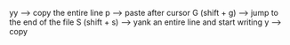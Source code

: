 yy --> copy the entire line
p --> paste after cursor
G (shift + g) --> jump to the end of the file
S (shift + s) --> yank an entire line and start writing
y --> copy